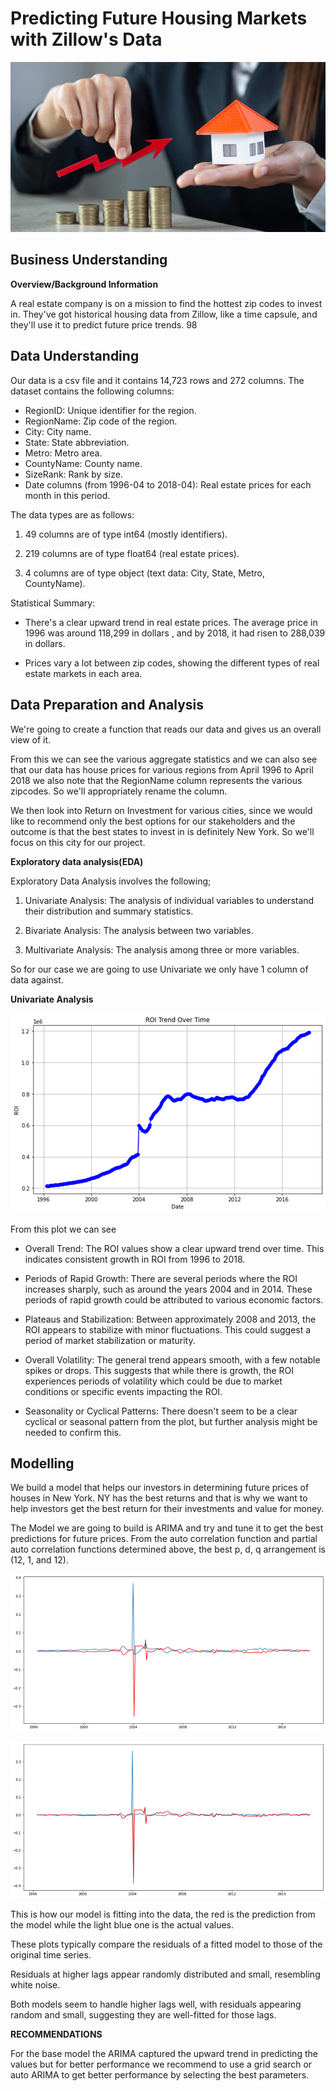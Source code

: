 # **Predicting Future Housing Markets with Zillow's Data**

![alt text](Major-Real-Estate-Market-Predictions-for-the-Next-Half-of-2020-thegem-blog-default-1.jpg)

## **Business Understanding**

**Overview/Background Information**

A real estate company is on a mission to find the hottest zip codes to invest in. They've got historical housing data from Zillow, like a time capsule, and they'll use it to predict future price trends. 98



## **Data Understanding**

Our data is a csv file and it contains 14,723 rows and 272 columns.
The dataset contains the following columns:

- RegionID: Unique identifier for the region.
- RegionName: Zip code of the region.
- City: City name.
- State: State abbreviation.
- Metro: Metro area.
- CountyName: County name.
- SizeRank: Rank by size.
- Date columns (from 1996-04 to 2018-04): Real estate prices for each month in this period.

The data types are as follows:
1. 49 columns are of type int64 (mostly identifiers).

2. 219 columns are of type float64 (real estate prices).

3. 4 columns are of type object (text data: City, State, Metro, CountyName).

Statistical Summary:

- There's a clear upward trend in real estate prices. The average price in 1996 was around 118,299 in dollars , and by 2018, it had risen to 288,039 in dollars.

- Prices vary a lot between zip codes, showing the different types of real estate markets in each area.


## **Data Preparation and Analysis**

 We're going to create a function that reads our data and gives us an overall view of it.

 From this we can see the various aggregate statistics and we can also see that our data has house prices for various regions from April 1996 to April 2018 we also note that the RegionName column represents the various zipcodes. So we'll appropriately rename the column.

 We then look into Return on Investment for various cities, since we would like to recommend only the best options for our stakeholders and the outcome is that the best states to invest in is definitely New York. So we'll focus on this city for our project.


 **Exploratory data analysis(EDA)**

 Exploratory Data Analysis involves the following;

1. Univariate Analysis: The analysis of individual variables to understand their distribution and summary statistics.

2. Bivariate Analysis: The analysis between two variables.

3. Multivariate Analysis: The analysis among three or more variables.

So for our case we are going to use Univariate we only have 1 column of data against.

**Univariate Analysis**

![alt text](image-7.png)

From this plot we can see
- Overall Trend:
The ROI values show a clear upward trend over time. This indicates consistent growth in ROI from 1996 to 2018.

- Periods of Rapid Growth:
There are several periods where the ROI increases sharply, such as around the years 2004 and in 2014. These periods of rapid growth could be attributed to various economic factors.

- Plateaus and Stabilization:
Between approximately 2008 and 2013, the ROI appears to stabilize with minor fluctuations. This could suggest a period of market stabilization or maturity.

- Overall Volatility:
The general trend appears smooth, with a few notable spikes or drops. This suggests that while there is growth, the ROI experiences periods of volatility which could be due to market conditions or specific events impacting the ROI.

- Seasonality or Cyclical Patterns:
There doesn't seem to be a clear cyclical or seasonal pattern from the plot, but further analysis might be needed to confirm this.


## **Modelling**

We build a model that helps our investors in determining future prices of houses in New York. NY has the best returns and that is why we want to help investors get the best return for their investments and value for money.

The Model we are going to build is ARIMA and try and tune it to get the best predictions for future prices.
From the auto correlation function and partial auto correlation functions determined above, the best p, d, q arrangement is (12, 1, and 12).


![alt text](image-8.png)

![alt text](image-9.png)

This is how our model is fitting into the data, the red is the prediction from the model while the light blue one is the actual values.

These plots typically compare the residuals of a fitted model to those of the original time series.

Residuals at higher lags appear randomly distributed and small, resembling white noise.

Both models seem to handle higher lags well, with residuals appearing random and small, suggesting they are well-fitted for those lags.


**RECOMMENDATIONS**

For the base model the ARIMA captured the upward trend in predicting the values but for better performance we recommend to use a grid search or auto ARIMA to get better performance by selecting the best parameters.


